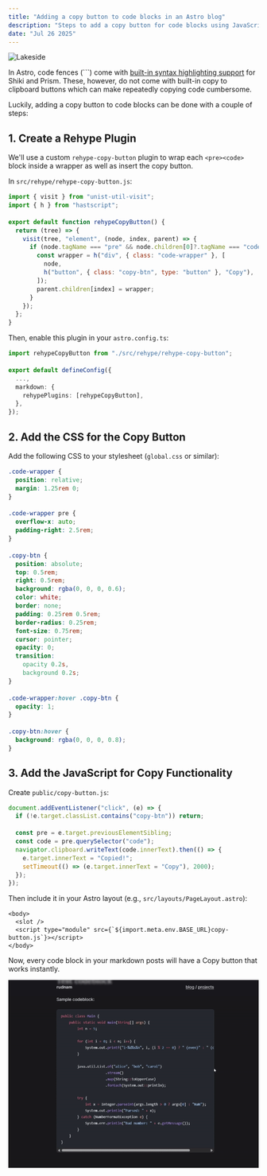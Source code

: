 ```yaml
---
title: "Adding a copy button to code blocks in an Astro blog"
description: "Steps to add a copy button for code blocks using JavaScript and CSS."
date: "Jul 26 2025"
---
```


![Lakeside](lakeside.jpg)

In Astro, code fences (```) come with [built-in syntax highlighting support](https://docs.astro.build/en/guides/syntax-highlighting/) for Shiki and Prism. These, however, do not come with built-in copy to clipboard buttons which can make repeatedly copying code cumbersome.

Luckily, adding a copy button to code blocks can be done with a couple of steps:

## 1. Create a Rehype Plugin

We'll use a custom `rehype-copy-button` plugin to wrap each `<pre><code>` block inside a wrapper as well as insert the copy button.

In `src/rehype/rehype-copy-button.js`:

```js
import { visit } from "unist-util-visit";
import { h } from "hastscript";

export default function rehypeCopyButton() {
  return (tree) => {
    visit(tree, "element", (node, index, parent) => {
      if (node.tagName === "pre" && node.children[0]?.tagName === "code") {
        const wrapper = h("div", { class: "code-wrapper" }, [
          node,
          h("button", { class: "copy-btn", type: "button" }, "Copy"),
        ]);
        parent.children[index] = wrapper;
      }
    });
  };
}
```

Then, enable this plugin in your `astro.config.ts`:

```ts
import rehypeCopyButton from "./src/rehype/rehype-copy-button";

export default defineConfig({
  ...,
  markdown: {
    rehypePlugins: [rehypeCopyButton],
  },
});
```

## 2. Add the CSS for the Copy Button

Add the following CSS to your stylesheet (`global.css` or similar):

```css
.code-wrapper {
  position: relative;
  margin: 1.25rem 0;
}

.code-wrapper pre {
  overflow-x: auto;
  padding-right: 2.5rem;
}

.copy-btn {
  position: absolute;
  top: 0.5rem;
  right: 0.5rem;
  background: rgba(0, 0, 0, 0.6);
  color: white;
  border: none;
  padding: 0.25rem 0.5rem;
  border-radius: 0.25rem;
  font-size: 0.75rem;
  cursor: pointer;
  opacity: 0;
  transition:
    opacity 0.2s,
    background 0.2s;
}

.code-wrapper:hover .copy-btn {
  opacity: 1;
}

.copy-btn:hover {
  background: rgba(0, 0, 0, 0.8);
}
```

## 3. Add the JavaScript for Copy Functionality

Create `public/copy-button.js`:

```js
document.addEventListener("click", (e) => {
  if (!e.target.classList.contains("copy-btn")) return;

  const pre = e.target.previousElementSibling;
  const code = pre.querySelector("code");
  navigator.clipboard.writeText(code.innerText).then(() => {
    e.target.innerText = "Copied!";
    setTimeout(() => (e.target.innerText = "Copy"), 2000);
  });
});
```

Then include it in your Astro layout (e.g., `src/layouts/PageLayout.astro`):

```astro
<body>
  <slot />
  <script type="module" src={`${import.meta.env.BASE_URL}copy-button.js`}></script>
</body>
```

Now, every code block in your markdown posts will have a Copy button that works instantly.

![Copy code demo](copy-code-button.gif)
